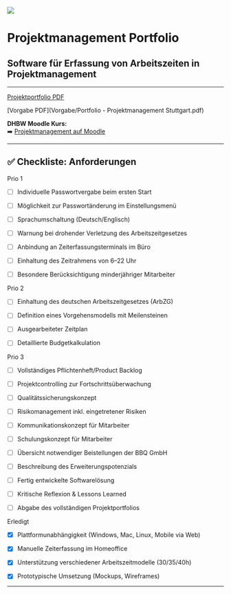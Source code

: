 ![](https://upload.wikimedia.org/wikipedia/de/thumb/1/1d/DHBW-Logo.svg/2560px-DHBW-Logo.svg.png)


# Projektmanagement Portfolio  
## Software für Erfassung von Arbeitszeiten in Projektmanagement  

---

[Projektportfolio PDF](Abgabe/Dokumentation/Projektportfolio.pdf)

[Vorgabe PDF](Vorgabe/Portfolio - Projektmanagement Stuttgart.pdf)

**DHBW Moodle Kurs:**  
➡️ [Projektmanagement auf Moodle](https://elearning.dhbw-stuttgart.de/moodle/course/view.php?id=21296)

---

## ✅ Checkliste: Anforderungen
Prio 1

- [ ] Individuelle Passwortvergabe beim ersten Start  
- [ ] Möglichkeit zur Passwortänderung im Einstellungsmenü  
- [ ] Sprachumschaltung (Deutsch/Englisch)  
- [ ] Warnung bei drohender Verletzung des Arbeitszeitgesetzes  
- [ ] Anbindung an Zeiterfassungsterminals im Büro  
- [ ] Einhaltung des Zeitrahmens von 6–22 Uhr  
- [ ] Besondere Berücksichtigung minderjähriger Mitarbeiter  


Prio 2

- [ ] Einhaltung des deutschen Arbeitszeitgesetzes (ArbZG)  
- [ ] Definition eines Vorgehensmodells mit Meilensteinen  
- [ ] Ausgearbeiteter Zeitplan  
- [ ] Detaillierte Budgetkalkulation  


Prio 3

- [ ] Vollständiges Pflichtenheft/Product Backlog  
- [ ] Projektcontrolling zur Fortschrittsüberwachung  
- [ ] Qualitätssicherungskonzept  
- [ ] Risikomanagement inkl. eingetretener Risiken  
- [ ] Kommunikationskonzept für Mitarbeiter  
- [ ] Schulungskonzept für Mitarbeiter  
- [ ] Übersicht notwendiger Beistellungen der BBQ GmbH  
- [ ] Beschreibung des Erweiterungspotenzials  
- [ ] Fertig entwickelte Softwarelösung  
- [ ] Kritische Reflexion & Lessons Learned  
- [ ] Abgabe des vollständigen Projektportfolios  


Erledigt

- [x] Plattformunabhängigkeit (Windows, Mac, Linux, Mobile via Web)  
- [x] Manuelle Zeiterfassung im Homeoffice  
- [x] Unterstützung verschiedener Arbeitszeitmodelle (30/35/40h)  
- [x] Prototypische Umsetzung (Mockups, Wireframes)  


---


